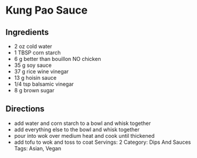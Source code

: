 # Kung Pao Sauce
## Ingredients
- 2 oz cold water
- 1 TBSP corn starch
- 6 g better than bouillon NO chicken
- 35 g soy sauce
- 37 g rice wine vinegar
- 13 g hoisin sauce
- 1/4 tsp balsamic vinegar
- 8 g brown sugar
## Directions
- add water and corn starch to a bowl and whisk together
- add everything else to the bowl and whisk together
- pour into wok over medium heat and cook until thickened
- add tofu to wok and toss to coat
Servings: 2
Category: Dips And Sauces
Tags: Asian, Vegan
